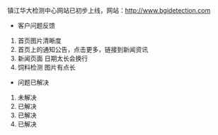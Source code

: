 镇江华大检测中心网站已初步上线，网站：http://www.bgidetection.com
- 客户问题反馈
1. 首页图片清晰度
2. 首页上的通知公告，点击更多，链接到新闻资讯
3. 新闻页面 日期太长会换行
4. 饲料检测 图片有点长
- 问题已解决
1. 未解决
2. 已解决
3. 已解决
4. 已解决
